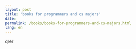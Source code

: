 ```yaml
---
layout: post
title: 'books for programmers and cs majors'
date: 
permalink: /books/books-for-programmers-and-cs-majors.html
lang: en
---
```



qrer
